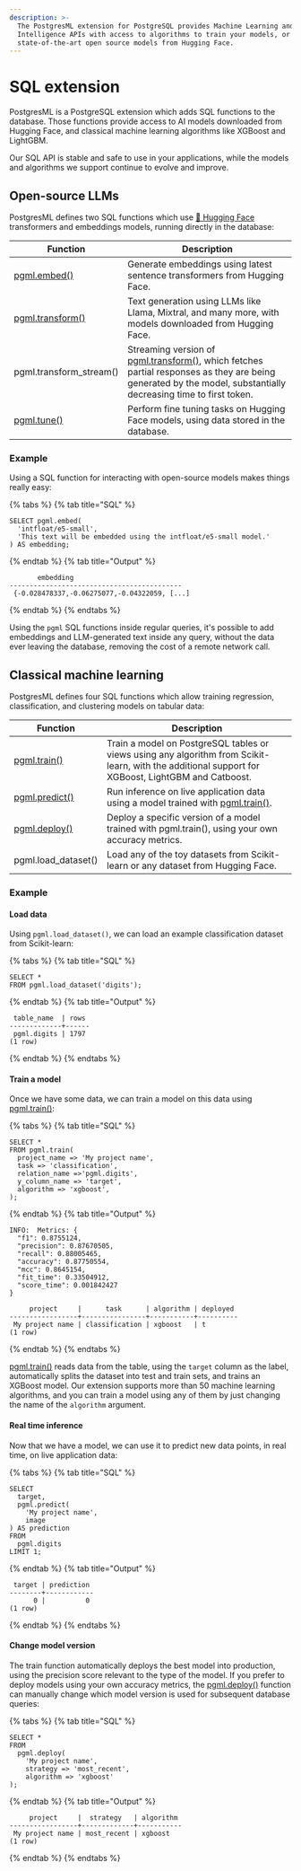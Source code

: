 ```yaml
---
description: >-
  The PostgresML extension for PostgreSQL provides Machine Learning and Artificial
  Intelligence APIs with access to algorithms to train your models, or download
  state-of-the-art open source models from Hugging Face.
---
```


# SQL extension

PostgresML is a PostgreSQL extension which adds SQL functions to the database. Those functions provide access to AI models downloaded from Hugging Face, and classical machine learning algorithms like XGBoost and LightGBM.

Our SQL API is stable and safe to use in your applications, while the models and algorithms we support continue to evolve and improve.

## Open-source LLMs

PostgresML defines two SQL functions which use [🤗 Hugging Face](https://huggingface.co/transformers) transformers and embeddings models, running directly in the database:

| Function | Description |
|---------------|-------------|
| [pgml.embed()](pgml.embed) | Generate embeddings using latest sentence transformers from Hugging Face. |
| [pgml.transform()](pgml.transform/) | Text generation using LLMs like Llama, Mixtral, and many more, with models downloaded from Hugging Face. |
| pgml.transform_stream() | Streaming version of [pgml.transform()](pgml.transform/), which fetches partial responses as they are being generated by the model, substantially decreasing time to first token. |
| [pgml.tune()](pgml.tune) | Perform fine tuning tasks on Hugging Face models, using data stored in the database. | 

### Example

Using a SQL function for interacting with open-source models makes things really easy:

{% tabs %}
{% tab title="SQL" %}

```postgresql
SELECT pgml.embed(
  'intfloat/e5-small', 
  'This text will be embedded using the intfloat/e5-small model.'
) AS embedding;
```

{% endtab %}
{% tab title="Output" %}

```
       embedding
-------------------------------------------
 {-0.028478337,-0.06275077,-0.04322059, [...]
```

{% endtab %}
{% endtabs %}

Using the `pgml` SQL functions inside regular queries, it's possible to add embeddings and LLM-generated text inside any query, without the data ever leaving the database, removing the cost of a remote network call.

## Classical machine learning

PostgresML defines four SQL functions which allow training regression, classification, and clustering models on tabular data:

| Function | Description |
|---------------|-------------|
| [pgml.train()](pgml.train/) | Train a model on PostgreSQL tables or views using any algorithm from Scikit-learn, with the additional support for XGBoost, LightGBM and Catboost. |
| [pgml.predict()](pgml.predict/) | Run inference on live application data using a model trained with [pgml.train()](pgml.train/). |
| [pgml.deploy()](pgml.deploy) | Deploy a specific version of a model trained with pgml.train(), using your own accuracy metrics. |
| pgml.load_dataset() | Load any of the toy datasets from Scikit-learn or any dataset from Hugging Face. |

### Example

#### Load data

Using `pgml.load_dataset()`, we can load an example classification dataset from Scikit-learn:

{% tabs %}
{% tab title="SQL" %}

```postgresql
SELECT *
FROM pgml.load_dataset('digits');
```

{% endtab %}
{% tab title="Output" %}

```
 table_name  | rows 
-------------+------
 pgml.digits | 1797
(1 row)
```

{% endtab %}
{% endtabs %}

#### Train a model

Once we have some data, we can train a model on this data using [pgml.train()](pgml.train/):

{% tabs %}
{% tab title="SQL" %}

```postgresql
SELECT *
FROM pgml.train(
  project_name => 'My project name',
  task => 'classification',
  relation_name =>'pgml.digits',
  y_column_name => 'target',
  algorithm => 'xgboost',
);
```

{% endtab %}
{% tab title="Output" %}

```
INFO:  Metrics: {
  "f1": 0.8755124,
  "precision": 0.87670505,
  "recall": 0.88005465,
  "accuracy": 0.87750554,
  "mcc": 0.8645154,
  "fit_time": 0.33504912,
  "score_time": 0.001842427
}

     project     |      task      | algorithm | deployed 
-----------------+----------------+-----------+----------
 My project name | classification | xgboost   | t
(1 row)

```

{% endtab %}
{% endtabs %}

[pgml.train()](pgml.train/) reads data from the table, using the `target` column as the label, automatically splits the dataset into test and train sets, and trains an XGBoost model. Our extension supports more than 50 machine learning algorithms, and you can train a model using any of them by just changing the name of the `algorithm` argument.


#### Real time inference

Now that we have a model, we can use it to predict new data points, in real time, on live application data:

{% tabs %}
{% tab title="SQL" %}

```postgresql
SELECT
  target,
  pgml.predict(
    'My project name',
    image
) AS prediction
FROM
  pgml.digits 
LIMIT 1;
```

{% endtab %}
{% tab title="Output" %}

```
 target | prediction 
--------+------------
      0 |          0
(1 row)
```

{% endtab %}
{% endtabs %}

#### Change model version

The train function automatically deploys the best model into production, using the precision score relevant to the type of the model. If you prefer to deploy models using your own accuracy metrics, the [pgml.deploy()](pgml.deploy) function can manually change which model version is used for subsequent database queries:

{% tabs %}
{% tab title="SQL" %}

```postgresql
SELECT *
FROM
  pgml.deploy(
    'My project name',
    strategy => 'most_recent',
    algorithm => 'xgboost'
);
```

{% endtab %}
{% tab title="Output" %}

```
     project     |  strategy   | algorithm 
-----------------+-------------+-----------
 My project name | most_recent | xgboost
(1 row)
```

{% endtab %}
{% endtabs %}
